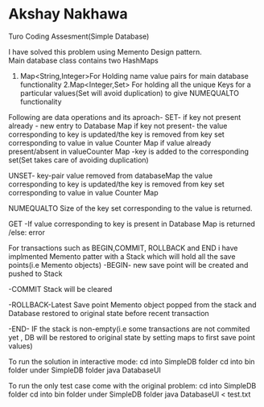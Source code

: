 # Akshay Nakhawa
Turo Coding Assesment(Simple Database)

I have solved this problem using Memento Design pattern.  
Main database class contains two HashMaps
1. Map<String,Integer>For Holding name value pairs for main database functionality
2.Map<Integer,Set<String>> For holding all the unique Keys for a particular values(Set will avoid duplication) to give NUMEQUALTO functionality

Following are data operations and its aproach-
SET-
if key not present already - new entry to Database Map
if key not present- the value corresponding to key is updated/the key is removed from key set corresponding to value in value Counter Map
if value already present/absent in  valueCounter Map -key is added to the corresponding set(Set takes care of avoiding duplication)

UNSET-
key-pair value removed from databaseMap
the value corresponding to key is updated/the key is removed from key set corresponding to value in value Counter Map

NUMEQUALTO
Size of the key set corresponding to the value is returned.

GET
-If value corresponding to key is present in Database Map is returned /else: error

For transactions such as BEGIN,COMMIT, ROLLBACK and END i have implmented Memento patter with a Stack which will hold all the save points(i.e Memento objects) 
-BEGIN- new save point will be created and pushed to Stack

-COMMIT Stack will be cleared

-ROLLBACK-Latest Save point Memento object popped from the stack and Database restored to original state before recent transaction

-END- IF the stack is non-empty(i.e some transactions are not commited yet , DB will be restored to original state by setting maps to first save point values)

To run the solution in interactive mode:
cd into SimpleDB folder 
cd into bin folder under SimpleDB folder
java DatabaseUI

To run the only test case come with the original problem:
cd into SimpleDB folder 
cd into bin folder under SimpleDB folder
java DatabaseUI < test.txt
